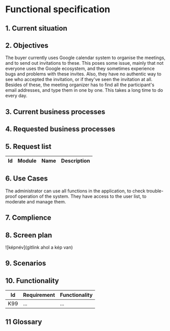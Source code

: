# Functional specification

## 1. Current situation

## 2. Objectives

The buyer currently uses Google calendar system to organise the meetings, and to send out invitations to these. This poses some issue, mainly that not everyone uses the Google ecosystem, and they sometimes experience bugs and problems with these invites. Also, they have no authentic way to see who accepted the invitation, or if they've seen the invitation at all. Besides of these, the meeting organizer has to find all the participant's email addresses, and type them in one by one. This takes a long time to do every day.

## 3. Current business processes

## 4. Requested business processes

## 5. Request list

| Id | Module | Name | Description |
| :---: | --- | --- | --- |


## 6. Use Cases

The administrator can use all functions in the application, to check trouble-proof operation of the system. They have access to the user list, to moderate and manage them.

## 7. Complience

## 8. Screen plan

![képnév](gitlink ahol a kép van)

## 9. Scenarios

## 10. Functionality

| Id | Requirement | Functionality |
| :---: | --- | --- |
| K99 | ... | ... |

## 11 Glossary
